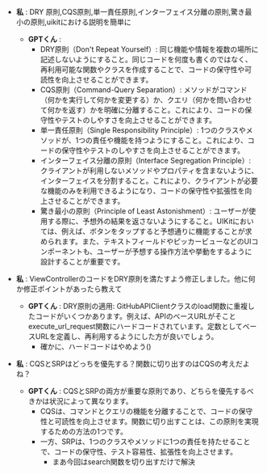- **私** : DRY 原則,CQS原則,単一責任原則,インターフェイス分離の原則,驚き最小の原則,uikitにおける説明を簡単に
  - **GPTくん** :
    - DRY原則（Don't Repeat Yourself）: 同じ機能や情報を複数の場所に記述しないようにすること。同じコードを何度も書くのではなく、再利用可能な関数やクラスを作成することで、コードの保守性や可読性を向上させることができます。
    - CQS原則（Command-Query Separation）: メソッドがコマンド（何かを実行して何かを変更する）か、クエリ（何かを問い合わせて何かを返す）かを明確に分離すること。これにより、コードの保守性やテストのしやすさを向上させることができます。
    - 単一責任原則（Single Responsibility Principle）: 1つのクラスやメソッドが、1つの責任や機能を持つようにすること。これにより、コードの保守性やテストのしやすさを向上させることができます。
    - インターフェイス分離の原則（Interface Segregation Principle）: クライアントが利用しないメソッドやプロパティを含まないように、インターフェイスを分割すること。これにより、クライアントが必要な機能のみを利用できるようになり、コードの保守性や拡張性を向上させることができます。
    - 驚き最小の原則（Principle of Least Astonishment）: ユーザーが使用する際に、予想外の結果を返さないようにすること。UIKitにおいては、例えば、ボタンをタップすると予想通りに機能することが求められます。また、テキストフィールドやピッカービューなどのUIコンポーネントも、ユーザーが予想する操作方法や挙動をするように設計することが重要です。
- **私** : ViewControllerのコードをDRY原則を満たすよう修正しました。他に何か修正ポイントがあったら教えて
  - **GPTくん** : DRY原則の適用: GitHubAPIClientクラスのload関数に重複したコードがいくつかあります。例えば、APIのベースURLがそことexecute_url_request関数にハードコードされています。定数としてベースURLを定義し、再利用するようにした方が良いでしょう。
    - 確かに、ハードコードはやめよう()

- **私** : CQSとSRPはどっちを優先する？関数に切り出すのはCQSの考えだよね？
  - **GPTくん** : CQSとSRPの両方が重要な原則であり、どちらを優先するべきかは状況によって異なります。
    - CQSは、コマンドとクエリの機能を分離することで、コードの保守性と可読性を向上させます。関数に切り出すことは、この原則を実現するための方法の1つです。
    - 一方、SRPは、1つのクラスやメソッドに1つの責任を持たせることで、コードの保守性、テスト容易性、拡張性を向上させます。
      - まあ今回はsearch関数を切り出すだけで解決
